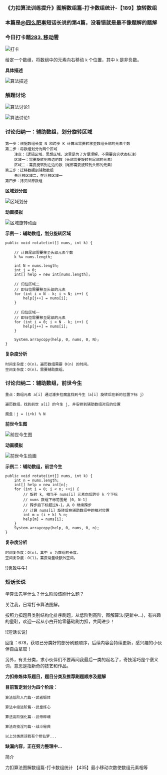 ### 《力扣算法训练提升》图解数组篇-打卡数组统计-【189】旋转数组

### 本篇是[@囧么肥事](https://leetcode-cn.com/u/jiongmefeishi/)短话长说的第4篇，没看错就是最不像题解的题解

### 今日打卡题[283. 移动零](https://leetcode-cn.com/problems/move-zeroes/)

![打卡](C:\Users\zhiyuan\Desktop\daily-notes\《力扣算法训练提升》\《力扣算法训练提升》数组篇\4-二维数组\2-《力扣算法训练提升》数组篇-打卡数组操作-【189】旋转数组\打卡.gif)



给定一个数组，将数组中的元素向右移动 `k` 个位置，其中 `k` 是非负数。

**具体描述**

![算法描述](C:\Users\zhiyuan\Desktop\daily-notes\《力扣算法训练提升》\《力扣算法训练提升》数组篇\4-二维数组\2-《力扣算法训练提升》数组篇-打卡数组操作-【189】旋转数组\算法描述.png)

### 解题讨论

![算法讨论1](C:\Users\zhiyuan\Desktop\daily-notes\《力扣算法训练提升》\《力扣算法训练提升》数组篇\4-二维数组\2-《力扣算法训练提升》数组篇-打卡数组操作-【189】旋转数组\算法讨论1.png)

![算法讨论1](C:\Users\zhiyuan\Desktop\daily-notes\《力扣算法训练提升》\《力扣算法训练提升》数组篇\4-二维数组\2-《力扣算法训练提升》数组篇-打卡数组操作-【189】旋转数组\算法讨论2.png)



### 讨论归纳一：辅助数组，划分旋转区域


```
第一步：根据数组长度 N 和跨步 K 计算出需要转移至数组头部的元素个数
第二步：将数组划分为两个区域
	注意：（逻辑区域，思想区域，这里是为了方便理解，不需要真实状态标注）
	区域一：需要旋转到右边的数（头部需要旋转到尾部的元素）
	区域二：需要旋转到左边的数（尾部需要旋转到头部的元素）
第三步：迁移数据到辅助数组
	先迁移区域二，在迁移区域一
第四步：拷贝回原数组
```

**区域划分图**

![区域划分](C:\Users\zhiyuan\Desktop\daily-notes\《力扣算法训练提升》\《力扣算法训练提升》数组篇\4-二维数组\2-《力扣算法训练提升》数组篇-打卡数组操作-【189】旋转数组\区域划分.png)

**动画模拟**

![区域旋转动画](C:\Users\zhiyuan\Desktop\daily-notes\《力扣算法训练提升》\《力扣算法训练提升》数组篇\4-二维数组\2-《力扣算法训练提升》数组篇-打卡数组操作-【189】旋转数组\区域旋转动画.gif)

**示例一：辅助数组，划分旋转区域**

```
public void rotate(int[] nums, int k) {

    // 计算尾部需要移至头部元素个数
    k %= nums.length;

    int N = nums.length;
    int j = 0;
    int[] help = new int[nums.length];

    // 归位区域二
    // 即归位需要移至头部的元素
    for (int i = N - k; i < N; i++) {
        help[j++] = nums[i];
    }

    // 归位区域一
    // 即归位需要移至尾部的元素
    for (int i = 0; i < N - k; i++) {
        help[j++] = nums[i];
    }

    System.arraycopy(help, 0, nums, 0, N);
}
```

**复杂度分析**

```
时间复杂度：O(n)。遍历数组需要 O(n) 的时间。
空间复杂度：O(n)。需要辅助数组。
```

### 讨论归纳二：辅助数组，前世今生


```
重点：数组元素 a[i] 通过潘多拉魔盒找到今生（a[i] 旋转后在新的位置下标 j）

遍历数组，找到前世 a[i] 的今生 j, 并安排到辅助数组对应的位置

魔盒：j = (i+k) % N
```

**前世今生图**

![前世今生图](C:\Users\zhiyuan\Desktop\daily-notes\《力扣算法训练提升》\《力扣算法训练提升》数组篇\4-二维数组\2-《力扣算法训练提升》数组篇-打卡数组操作-【189】旋转数组\前世今生图.png)

**动画模拟**

![前世今生动画](C:\Users\zhiyuan\Desktop\daily-notes\《力扣算法训练提升》\《力扣算法训练提升》数组篇\4-二维数组\2-《力扣算法训练提升》数组篇-打卡数组操作-【189】旋转数组\前世今生动画.gif)

**示例二：辅助数组，前世今生**

```
public void rotate(int[] nums, int k) {
    int n = nums.length;
    int[] help = new int[n];
    for (int i = 0; i < n; ++i) {
        // 旋转 k, 相当于 nums[i] 元素向后跨步 k 个下标
        // nums 数组下标范围是 [0, N-1]
        // 跨步后下标超过N-1，从 0 继续跨步
        // 计算 nums[i] 旋转后在辅助数组中的相对位置
        int m = (i + k) % n;
        help[m] = nums[i];
    }
    System.arraycopy(help, 0, nums, 0, n);
}
```

**复杂度分析**

```
时间复杂度：O(n)。其中 n 为数组的长度。
空间复杂度：O(1)。需要常量级额外空间。
```

![勇敢牛牛]

### 短话长说

学算法先学什么？什么阶段该刷什么题？

关注我，日常打卡算法图解。

按照力扣题目类别结构化排序刷题，从低阶到高阶，图解算法(更新中...)，有兴趣的童鞋，欢迎一起从小白开始零基础刷力扣，共同进步！

![短话长说]

回复：678，获取已分类好的部分刷题顺序，后续内容会持续更新，感兴趣的小伙伴自由拿取！

另外，有关分类，求小伙伴们不要再问我最后一类的起名了，奇技淫巧是个褒义词，意思是指新奇的技艺和作品。



**力扣修炼体系题目，题目分类及推荐刷题顺序及题解**

**目前暂定划分为四个阶段：**

```
算法低阶入门篇--武者锻体

算法中级进阶篇--武皇炼心

算法高阶强化篇--武帝粹魂

算法奇技淫巧篇--战斗秘典

以上分类原谅我有个修仙梦...
```

**缺漏内容，正在努力整理中...**









简介

力扣算法图解数组篇-打卡数组统计
【435】最小移动次数使数组元素相等

